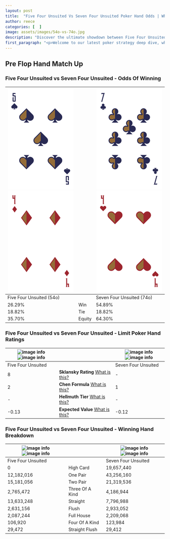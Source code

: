 ```yaml
---
layout: post
title:  "Five Four Unsuited Vs Seven Four Unsuited Poker Hand Odds | Which Is The Better Hand In Poker? A Complete Guide"
author: reece
categories: [  ]
image: assets/images/54o-vs-74o.jpg
description: "Discover the ultimate showdown between Five Four Unsuited and Seven Four Unsuited in poker! Uncover the odds, strategies, and scenarios where one hand triumphs over the other. Get ready to up your poker game with this thrilling analysis."
first_paragraph: "<p>Welcome to our latest poker strategy deep dive, where we're pitting two distinct hands against each other in a high-stakes showdown: Five Four Unsuited vs Seven Four Unsuited.</p><p>In the dynamic world of poker, every decision counts, and knowing which hand holds the upper hand is key to your success at the table.</p><p>In this article, we'll dissect these two hands, explore the scenarios where one dominates the other, and equip you with the knowledge to make strategic choices that can tip the odds in your favor.</p><p>Get ready to unravel the intriguing dynamics of these poker hands and elevate your game to new heights.</p>"
---
```




[comment]: # (sp0)

## Pre Flop Hand Match Up

<div class="table hand-ratings" markdown="1"> 



### Five Four Unsuited vs Seven Four Unsuited - Odds Of Winning


    
| ![image info](assets/images/hand1/5.png) ![image info](assets/images/hand1/4o.png) |  | ![image info](assets/images/hand2/7.png) ![image info](assets/images/hand2/4o.png) |
| -------- | -------- | -------- |
| Five Four Unsuited (54o) |  | Seven Four Unsuited (74o) |
| 26.29% | Win | 54.89% |
| 18.82% | Tie | 18.82% |
| 35.70% | Equity | 64.30% |




[comment]: # (sp1)



### Five Four Unsuited vs Seven Four Unsuited - Limit Poker Hand Ratings


    
| ![image info](https://www.riverpairs.com/assets/images/hand1/5.png) ![image info](https://www.riverpairs.com/assets/images/hand1/4o.png) |  | ![image info](https://www.riverpairs.com/assets/images/hand2/7.png) ![image info](https://www.riverpairs.com/assets/images/hand2/4o.png) |
| -------- | -------- | -------- |
| Five Four Unsuited |  | Seven Four Unsuited |
| 8 | **Sklansky Rating** [What is this?](/sklansky-rating-explained) | - |
| 2 | **Chen Formula** [What is this?](/chen-formula-explained) | 1 |
| - | **Hellmuth Tier** [What is this?](/Hellmuth-tier-explained) | - |
| -0.13 | **Expected Value** [What is this?](/expected-value-explained) | -0.12 |




[comment]: # (sp2)



### Five Four Unsuited vs Seven Four Unsuited - Winning Hand Breakdown


    
| ![image info](https://www.riverpairs.com/assets/images/hand1/5.png) ![image info](https://www.riverpairs.com/assets/images/hand1/4o.png) |  | ![image info](https://www.riverpairs.com/assets/images/hand2/7.png) ![image info](https://www.riverpairs.com/assets/images/hand2/4o.png) |
| -------- | -------- | -------- |
| Five Four Unsuited |  | Seven Four Unsuited |
| 0 | High Card | 19,657,440 |
| 12,182,016 | One Pair | 43,256,160 |
| 15,181,056 | Two Pair | 21,319,536 |
| 2,765,472 | Three Of A Kind | 4,186,944 |
| 13,633,248 | Straight | 7,796,988 |
| 2,631,156 | Flush | 2,933,052 |
| 2,087,244 | Full House | 2,209,068 |
| 106,920 | Four Of A Kind | 123,984 |
| 29,472 | Straight Flush | 29,412 |




[comment]: # (sp3)



</div>

[comment]: # (sp4)



[comment]: # (sp5)

